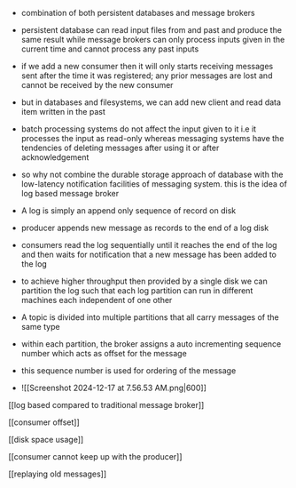 - combination of both persistent databases and message brokers
- persistent database can read input files from and past and produce the same result while message brokers can only process inputs given in the current time and cannot process any past inputs
- if we add a new consumer then it will only starts receiving messages sent after the time it was registered; any prior messages are lost and cannot be received by the new consumer
- but in databases and filesystems, we can add new client and read data item written in the past 
- batch processing systems do not affect the input given to it i.e it processes the input as read-only whereas messaging systems have the tendencies of deleting messages after using it or after acknowledgement

- so why not combine the durable storage approach of database with the low-latency notification facilities of messaging system. this is the idea of log based message broker

- A log is simply an append only sequence of record on disk 
- producer appends new message as records to the end of a log disk
- consumers read the log sequentially until it reaches the end of the log and then waits for notification that a new message has been added to the log

- to achieve higher throughput then provided by a single disk we can partition the log such that each log partition can run in different machines each independent of one other
- A topic is divided into multiple partitions that all carry messages of the same type 
- within each partition, the broker assigns a auto incrementing sequence number which acts as offset for the message 
- this sequence number is used for ordering of the message
- ![[Screenshot 2024-12-17 at 7.56.53 AM.png|600]]


[[log based compared to traditional message broker]]

[[consumer offset]]

[[disk space usage]]

[[consumer cannot keep up with the producer]]

[[replaying old messages]]